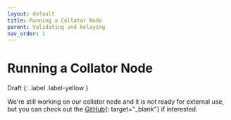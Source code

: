 ```yaml
---
layout: default
title: Running a Collator Node
parent: Validating and Relaying
nav_order: 1
---
```


# Running a Collator Node

Draft
{: .label .label-yellow }

We're still working on our collator node and it is not ready for external use, but you can check out the [GitHub](https://github.com/Snowfork/polkadot-ethereum){: target="\_blank"} if interested.
